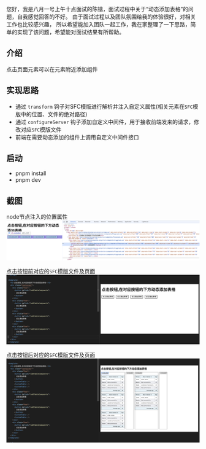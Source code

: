 您好，我是八月一号上午十点面试的陈锴，面试过程中关于“动态添加表格”的问题，自我感觉回答的不好。
由于面试过程以及团队氛围给我的体验很好，对相关工作也比较感兴趣， 所以希望能加入团队一起工作，我在家整理了一下思路，简单的实现了该问题，希望能对面试结果有所帮助。

## 介绍

点击页面元素可以在元素附近添加组件

## 实现思路

+ 通过 `transform` 钩子对SFC模版进行解析并注入自定义属性(相关元素在`SFC`模版中的位置、文件的绝对路径)
+ 通过 `configureServer` 钩子添加自定义中间件，用于接收前端发来的请求，修改对应`SFC`模版文件
+ 前端在需要动态添加的组件上调用自定义中间件接口

## 启动

+ pnpm install
+ pnpm dev

## 截图

node节点注入的位置属性
![截屏](./截屏2024-08-02%2013.42.58.png)

点击按钮前对应的`SFC`模版文件及页面
![截屏](./截屏2024-08-02%2013.50.06.png)

点击按钮后对应的`SFC`模版文件及页面
![截屏](./截屏2024-08-02%2013.51.46.png)
